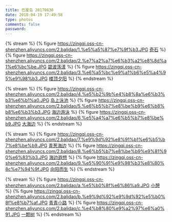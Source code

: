 ```yaml
---
title: 巴厘岛 20170830
date: 2018-04-19 17:49:58
type: photos
comments: false
password:
---
```





{% stream %}
{% figure 
https://zingqi.oss-cn-shenzhen.aliyuncs.com/2.balidao/1.%e5%a5%87%e7%9f%b3.JPG
[奇石](https://zingqi.oss-cn-shenzhen.aliyuncs.com/2.balidao/1.%e5%a5%87%e7%9f%b3.JPG)
%}
{% figure 
https://zingqi.oss-cn-shenzhen.aliyuncs.com/2.balidao/2.%e7%a2%a7%e6%b3%a2%e8%8d%a1%e6%bc%be.JPG
[碧波荡漾](https://zingqi.oss-cn-shenzhen.aliyuncs.com/2.balidao/2.%e7%a2%a7%e6%b3%a2%e8%8d%a1%e6%bc%be.JPG)
%}
{% figure 
https://zingqi.oss-cn-shenzhen.aliyuncs.com/2.balidao/3.%e6%a5%bc%e9%a1%b6%e5%a4%95%e9%98%b3.JPG
[楼顶夕阳](https://zingqi.oss-cn-shenzhen.aliyuncs.com/2.balidao/3.%e6%a5%bc%e9%a1%b6%e5%a4%95%e9%98%b3.JPG)
%}
{% endstream %}


{% stream %}
{% figure 
https://zingqi.oss-cn-shenzhen.aliyuncs.com/2.balidao/4.%e5%b2%9b%e4%b8%8a%e6%b3%b3%e6%b1%a0.JPG
[岛上泳池](https://zingqi.oss-cn-shenzhen.aliyuncs.com/2.balidao/4.%e5%b2%9b%e4%b8%8a%e6%b3%b3%e6%b1%a0.JPG)
%}
{% figure 
https://zingqi.oss-cn-shenzhen.aliyuncs.com/2.balidao/5.%e6%b5%b7%e8%be%b9%e6%b8%b8%e6%b3%b3.JPG
[海边游泳](https://zingqi.oss-cn-shenzhen.aliyuncs.com/2.balidao/5.%e6%b5%b7%e8%be%b9%e6%b8%b8%e6%b3%b3.JPG)
%}
{% figure 
https://zingqi.oss-cn-shenzhen.aliyuncs.com/2.balidao/6.%e5%a4%a7%e6%b5%b7%e8%be%b9.JPG
[大海边](https://zingqi.oss-cn-shenzhen.aliyuncs.com/2.balidao/6.%e5%a4%a7%e6%b5%b7%e8%be%b9.JPG)
%}
{% endstream %}


{% stream %}
{% figure 
https://zingqi.oss-cn-shenzhen.aliyuncs.com/2.balidao/7.%e9%9d%92%e8%91%b1%e6%b5%b7%e8%be%b9.JPG
[青葱海边](https://zingqi.oss-cn-shenzhen.aliyuncs.com/2.balidao/7.%e9%9d%92%e8%91%b1%e6%b5%b7%e8%be%b9.JPG)
%}
{% figure 
https://zingqi.oss-cn-shenzhen.aliyuncs.com/2.balidao/8.%e6%b5%b7%e8%be%b9%e9%81%90%e6%83%b3.JPG
[海边遐想](https://zingqi.oss-cn-shenzhen.aliyuncs.com/2.balidao/8.%e6%b5%b7%e8%be%b9%e9%81%90%e6%83%b3.JPG)
%}
{% figure 
https://zingqi.oss-cn-shenzhen.aliyuncs.com/2.balidao/9.%e5%90%91%e9%98%b3%e8%80%8c%e7%94%9f.JPG
[向阳而生](https://zingqi.oss-cn-shenzhen.aliyuncs.com/2.balidao/9.%e5%90%91%e9%98%b3%e8%80%8c%e7%94%9f.JPG)
%}
{% endstream %}


{% stream %}
{% figure 
https://zingqi.oss-cn-shenzhen.aliyuncs.com/2.balidao/a.%e5%b0%8f%e6%86%a9.JPG
[小憩](https://zingqi.oss-cn-shenzhen.aliyuncs.com/2.balidao/a.%e5%b0%8f%e6%86%a9.JPG)
%}
{% figure 
https://zingqi.oss-cn-shenzhen.aliyuncs.com/2.balidao/b.%e9%9d%92%e9%9d%92%e5%b0%8f%e8%b7%af.JPG
[青青小路](https://zingqi.oss-cn-shenzhen.aliyuncs.com/2.balidao/b.%e9%9d%92%e9%9d%92%e5%b0%8f%e8%b7%af.JPG)
%}
{% figure 
https://zingqi.oss-cn-shenzhen.aliyuncs.com/2.balidao/c.%e4%b8%80%e9%a2%97%e6%a0%91.JPG
[一颗树](https://zingqi.oss-cn-shenzhen.aliyuncs.com/2.balidao/c.%e4%b8%80%e9%a2%97%e6%a0%91.JPG)
%}
{% endstream %}
